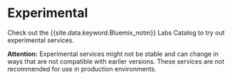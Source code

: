 

# Experimental

Check out the {{site.data.keyword.Bluemix_notm}} Labs Catalog to try out experimental services.

**Attention:** Experimental services might not be stable and can change in ways that are not compatible with earlier versions. These services are not recommended for use in production environments. 

